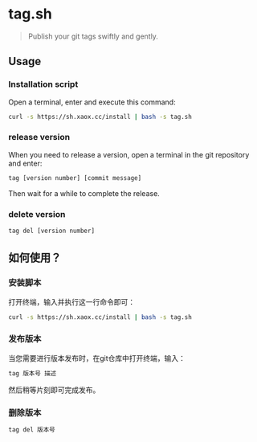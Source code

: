 # tag.sh

> Publish your git tags swiftly and gently.

## Usage

### Installation script

Open a terminal, enter and execute this command:

```sh
curl -s https://sh.xaox.cc/install | bash -s tag.sh
```

### release version

When you need to release a version, open a terminal in the git repository and enter:

```sh
tag [version number] [commit message]
```

Then wait for a while to complete the release.

### delete version

```sh
tag del [version number]
```

## 如何使用？

### 安装脚本

打开终端，输入并执行这一行命令即可：

```sh
curl -s https://sh.xaox.cc/install | bash -s tag.sh
```

### 发布版本

当您需要进行版本发布时，在git仓库中打开终端，输入：

```sh
tag 版本号 描述
```

然后稍等片刻即可完成发布。


### 删除版本

```sh
tag del 版本号
```

